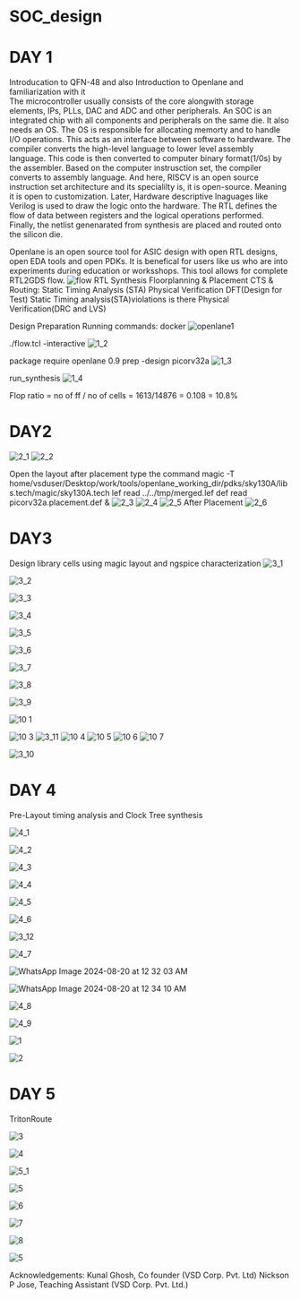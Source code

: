 # SOC_design
# DAY 1
Introducation to QFN-48 and also Introduction to Openlane and familiarization with it <br />
  The microcontroller usually consists of the core alongwith storage elements, IPs, PLLs, DAC and ADC and other peripherals. An SOC is an integrated chip with all components and peripherals on the same die. It also needs an OS. The OS is responsible for allocating memorty and to handle I/O operations. This acts as an interface between software to hardware. The compiler converts the high-level language to lower level assembly language. This code is then converted to computer binary format(1/0s) by the assembler. Based on the computer instrusction set, the compiler converts to assembly language. And here, RISCV is an open source instruction set architecture and its specialilty is, it is open-source. Meaning it is open to customization. Later, Hardware descriptive lnaguages like Verilog is used to draw the logic onto the hardware. The RTL defines the flow of data between registers and the logical operations performed. Finally, the netlist genenarated from synthesis are placed and routed onto the silicon die.

  Openlane is an open source tool for ASIC design with open RTL designs, open EDA tools and open PDKs. It is benefical for users like us who are into experiments during education or worksshops. This tool allows for complete RTL2GDS flow. ![flow](https://github.com/user-attachments/assets/de27f487-f6b4-42c2-abb6-c674c7fa69ae)
  RTL Synthesis
  Floorplanning & Placement 
  CTS & Routing:
  Static Timing Analysis (STA)
  Physical Verification
  DFT(Design for Test)
  Static Timing analysis(STA)violations is there
  Physical Verification(DRC and LVS)

Design Preparation
  Running commands:
  docker
  ![openlane1](https://github.com/user-attachments/assets/9a4b4f7e-d5a7-4282-9466-ebd4519bdecb)

  ./flow.tcl -interactive
  ![1_2](https://github.com/user-attachments/assets/6fbcc601-b427-4409-b03d-4e03d844db2e)

  
  package require openlane 0.9
  prep -design picorv32a
  ![1_3](https://github.com/user-attachments/assets/811db84b-12dd-45f4-9765-efee54ffcefd)

  run_synthesis
  ![1_4](https://github.com/user-attachments/assets/6e84b304-eacd-4a02-b014-03b4f9d3e247)

  Flop ratio = no of ff / no of cells
             = 1613/14876 = 0.108 = 10.8%

# DAY2
  ![2_1](https://github.com/user-attachments/assets/9fed6a5d-596f-4335-9fb0-486c076487c0)
  ![2_2](https://github.com/user-attachments/assets/a1849b41-e94f-4768-aa36-7d46cee3dbbc)
  
  Open the layout after placement type the command magic -T home/vsduser/Desktop/work/tools/openlane_working_dir/pdks/sky130A/libs.tech/magic/sky130A.tech lef read ../../tmp/merged.lef def read     
  picorv32a.placement.def & 
  ![2_3](https://github.com/user-attachments/assets/70ff5afd-727d-411d-8d02-400bffe22099)
  ![2_4](https://github.com/user-attachments/assets/1217ab05-8748-4e94-9433-aaffcc2d48e8)
  ![2_5](https://github.com/user-attachments/assets/22969c18-aded-43be-b58e-b12553488787)
  After Placement
  ![2_6](https://github.com/user-attachments/assets/407f4461-a6e4-4c91-ab72-4f0299deccea)

# DAY3
  Design library cells using magic layout and ngspice characterization 
![3_1](https://github.com/user-attachments/assets/b3d8e93e-2999-4502-bd69-ac4ac122566c)

![3_2](https://github.com/user-attachments/assets/d72fb2e8-d1a5-41bc-82da-8f4214441873)

![3_3](https://github.com/user-attachments/assets/dda75e8d-e52c-4c81-b1e6-88c63e2df4a4)

![3_4](https://github.com/user-attachments/assets/0207ca02-ce4d-4d27-8ead-3c276d24186d)


![3_5](https://github.com/user-attachments/assets/817b6068-c69f-41ee-8daa-3040ae05adeb)

![3_6](https://github.com/user-attachments/assets/17abef5e-3800-49d8-9469-560574e135b0)

![3_7](https://github.com/user-attachments/assets/01020896-6e62-4d56-9bbf-4e6c01ca12e4)

![3_8](https://github.com/user-attachments/assets/43c504c0-1e4d-44e7-ad24-c74e0535fe82)


![3_9](https://github.com/user-attachments/assets/ac27c09a-da81-4aaa-907c-28dbdd326a46)


![10 1](https://github.com/user-attachments/assets/4f4b7b7e-a094-43b9-a72c-08fbd47b6f4e)

![10 3](https://github.com/user-attachments/assets/b4a6a74d-e167-4e77-997d-025f9553814c)
![3_11](https://github.com/user-attachments/assets/195bce1b-9861-46a4-bb0d-47503e8199d5)
![10 4](https://github.com/user-attachments/assets/86f7fdd6-056c-4573-a850-2ea8469f749d)
![10 5](https://github.com/user-attachments/assets/d28256a1-94d5-4080-81cd-0e21c5b24a92)
![10 6](https://github.com/user-attachments/assets/eb1eb122-73fa-4ae6-9581-5d5d0f60e83e)
![10 7](https://github.com/user-attachments/assets/f86ae377-33e7-41df-a184-e90703c89ef5)

![3_10](https://github.com/user-attachments/assets/4ebb3b2b-0da9-4a3d-9712-a9b5617575d0)





# DAY 4

Pre-Layout timing analysis and Clock Tree synthesis

![4_1](https://github.com/user-attachments/assets/31d049b7-231f-4de5-92db-c8fd13c38288)

![4_2](https://github.com/user-attachments/assets/a1c3a97b-8456-4113-bf71-68eb301f764f)

![4_3](https://github.com/user-attachments/assets/205da6f5-4248-4bdb-bd38-1effb2ae8669)

![4_4](https://github.com/user-attachments/assets/cba09c11-4b81-4e6a-b42d-64320fa4a593)



![4_5](https://github.com/user-attachments/assets/9aa555a6-a733-4fd8-82c1-afe297b35abf)


![4_6](https://github.com/user-attachments/assets/19260eb9-1b6f-4509-a525-1b9b13384171)

![3_12](https://github.com/user-attachments/assets/31d92868-7767-4ab6-bc8d-8956c7b46344)

![4_7](https://github.com/user-attachments/assets/5b2038f4-52dc-4e5b-b742-191fd2ee282c)

![WhatsApp Image 2024-08-20 at 12 32 03 AM](https://github.com/user-attachments/assets/29d7b994-df8a-446d-ac86-9701ee039056)

![WhatsApp Image 2024-08-20 at 12 34 10 AM](https://github.com/user-attachments/assets/9811446b-6308-4903-aa52-5ae3b3d41e21)

![4_8](https://github.com/user-attachments/assets/fdce1bc2-fdf9-4cf4-a58a-dc88d4c72503)


![4_9](https://github.com/user-attachments/assets/5757207d-ebfc-4958-b61d-30ccaaafa251)

![1](https://github.com/user-attachments/assets/f7d7a602-5a17-48f5-ba31-6675b4c2942f)

![2](https://github.com/user-attachments/assets/7edb9abe-bf9a-4b1a-be20-4fc98dbd7c6d)

# DAY 5
TritonRoute

![3](https://github.com/user-attachments/assets/7ddc375c-3696-46ed-a472-d17dc9e0a832)

![4](https://github.com/user-attachments/assets/677b3fbb-3ee1-41b1-a094-166fdb20bd43)

![5_1](https://github.com/user-attachments/assets/1003925c-91ac-4ac4-91d5-98e27c46c445)

![5](https://github.com/user-attachments/assets/04467fb3-e63d-4d84-a975-2050615ec6a3)

![6](https://github.com/user-attachments/assets/89ee799c-5437-4f5c-8e4f-4629e937ef22)

![7](https://github.com/user-attachments/assets/b9f2245e-76a2-4452-819f-27534c3ae351)

![8](https://github.com/user-attachments/assets/7b3892d0-bc9c-4742-b75c-50cd3012bc9f)

![5](https://github.com/user-attachments/assets/86965003-933f-45ca-af65-e2fa61726425)




Acknowledgements:
Kunal Ghosh, Co founder (VSD Corp. Pvt. Ltd)
Nickson P Jose, Teaching Assistant (VSD Corp. Pvt. Ltd.)








